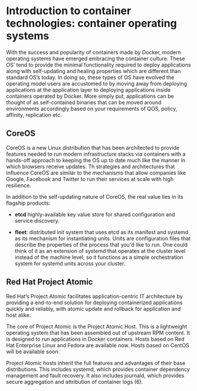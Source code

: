 Introduction to container technologies: container operating systems
===================================================================

With the success and popularity of containers made by Docker, modern
operating systems have emerged embracing the container culture. These
OS’ tend to provide the minimal functionality required to deploy
applications along with self-updating and healing properties which
are different than standard OS’s today. In doing so, these types of OS
have evolved the operating model users are accustomed to by moving
away from deploying applications at the application layer to deploying
applications inside containers operated by Docker. More simply put,
applications can be thought of as self-contained binaries that can be
moved around environments accordingly based on your requirements of
QOS, policy, affinity, replication etc.

CoreOS
------

CoreOS is a new Linux distribution that has been architected to provide
features needed to run modern infrastructure stacks via containers
with a hands-off
approach to keeping the OS up to date much like the manner in which
browsers receive updates. Th strategies and architectures that influence
CoreOS are similar to the mechanisms that allow companies like Google,
Facebook and Twitter to run their services at scale with high resilience.

In addition to the self-updating nature of CoreOS, the real value lies in
its flagship products:

-   **etcd** highly-available key value store for shared configuration
    and service discovery.

-   **fleet**: distributed init system that uses etcd as its manifest
    and systemd as its mechanism for instantiating units. Units are
    configuration files that describe the properties of the process
    that you'd like to run. One could think of it as an extension of
    systemd that operates at the cluster level instead of the machine
    level, so it functions as a simple orchestration system for systemd
    units across your cluster.

Red Hat Project Atomic
----------------------

Red Hat’s Project Atomic facilitates application-centric IT architecture
by providing a end-to-end solution for deploying containerized
applications quickly and reliably, with atomic update and rollback for
application and host alike.

The core of Project Atomic is the Project Atomic Host. This is a
lightweight operating system that has been assembled out of upstream RPM
content. It is designed to run applications in Docker containers. Hosts
based on Red Hat Enterprise Linux and Fedora are available now. Hosts
based on CentOS will be available soon.

Project Atomic hosts inherit the full features and advantages of their
base distributions. This includes systemd, which provides
container dependency management and fault recovery. It also includes
journald, which provides secure aggregation and attribution of container
logs (6).
